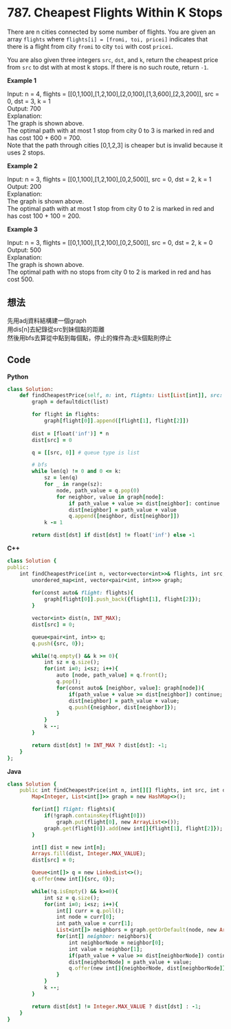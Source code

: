 # 787. Cheapest Flights Within K Stops
There are n cities connected by some number of flights. You are given an array `flights` where `flights[i] = [fromi, toi, pricei]` indicates that there is a flight from city `fromi` to city `toi` with cost `pricei`.

You are also given three integers `src`, `dst`, and `k`, return the cheapest price from `src` to dst with at most k stops. If there is no such route, return `-1`.

 

**Example 1**  

Input: n = 4, flights = [[0,1,100],[1,2,100],[2,0,100],[1,3,600],[2,3,200]], src = 0, dst = 3, k = 1  
Output: 700  
Explanation:  
The graph is shown above.  
The optimal path with at most 1 stop from city 0 to 3 is marked in red and has cost 100 + 600 = 700.  
Note that the path through cities [0,1,2,3] is cheaper but is invalid because it uses 2 stops.  

**Example 2**  

Input: n = 3, flights = [[0,1,100],[1,2,100],[0,2,500]], src = 0, dst = 2, k = 1  
Output: 200  
Explanation:  
The graph is shown above.  
The optimal path with at most 1 stop from city 0 to 2 is marked in red and has cost 100 + 100 = 200.  

**Example 3**  

Input: n = 3, flights = [[0,1,100],[1,2,100],[0,2,500]], src = 0, dst = 2, k = 0  
Output: 500  
Explanation:  
The graph is shown above.  
The optimal path with no stops from city 0 to 2 is marked in red and has cost 500.  

## 想法
先用adj資料結構建一個graph  
用dis[n]去紀錄從src到妹個點的距離  
然後用bfs去算從中點到每個點，停止的條件為:走k個點則停止  

## Code
**Python**
```ruby
class Solution:
    def findCheapestPrice(self, n: int, flights: List[List[int]], src: int, dst: int, k: int) -> int:
        graph = defaultdict(list)

        for flight in flights:
            graph[flight[0]].append([flight[1], flight[2]]) 
        
        dist = [float('inf')] * n
        dist[src] = 0

        q = [[src, 0]] # queue type is list

        # bfs
        while len(q) != 0 and 0 <= k:
            sz = len(q)
            for _ in range(sz):
                node, path_value = q.pop(0)
                for neighbor, value in graph[node]:
                    if path_value + value >= dist[neighbor]: continue
                    dist[neighbor] = path_value + value
                    q.append([neighbor, dist[neighbor]])
            k -= 1

        return dist[dst] if dist[dst] != float('inf') else -1
```
**C++**
```ruby
class Solution {
public:
    int findCheapestPrice(int n, vector<vector<int>>& flights, int src, int dst, int k) {
        unordered_map<int, vector<pair<int, int>>> graph;
        
        for(const auto& flight: flights){
            graph[flight[0]].push_back({flight[1], flight[2]});
        }

        vector<int> dist(n, INT_MAX);
        dist[src] = 0;

        queue<pair<int, int>> q;
        q.push({src, 0});

        while(!q.empty() && k >= 0){
            int sz = q.size();
            for(int i=0; i<sz; i++){
                auto [node, path_value] = q.front();
                q.pop();
                for(const auto& [neighbor, value]: graph[node]){
                    if(path_value + value >= dist[neighbor]) continue;
                    dist[neighbor] = path_value + value;
                    q.push({neighbor, dist[neighbor]});
                }
            }
            k --;
        }

        return dist[dst] != INT_MAX ? dist[dst]: -1;
    }
};
```
**Java**
```ruby
class Solution {
    public int findCheapestPrice(int n, int[][] flights, int src, int dst, int k) {
        Map<Integer, List<int[]>> graph = new HashMap<>();

        for(int[] flight: flights){
            if(!graph.containsKey(flight[0]))
                graph.put(flight[0], new ArrayList<>());
            graph.get(flight[0]).add(new int[]{flight[1], flight[2]});
        }

        int[] dist = new int[n];
        Arrays.fill(dist, Integer.MAX_VALUE);
        dist[src] = 0;

        Queue<int[]> q = new LinkedList<>();
        q.offer(new int[]{src, 0});

        while(!q.isEmpty() && k>=0){
            int sz = q.size();
            for(int i=0; i<sz; i++){
                int[] curr = q.poll();
                int node = curr[0];
                int path_value = curr[1];
                List<int[]> neighbors = graph.getOrDefault(node, new ArrayList<>());
                for(int[] neighbor: neighbors){
                    int neighborNode = neighbor[0];
                    int value = neighbor[1];
                    if(path_value + value >= dist[neighborNode]) continue;
                    dist[neighborNode] = path_value + value;
                    q.offer(new int[]{neighborNode, dist[neighborNode]});
                }
            }
            k --;
        }

        return dist[dst] != Integer.MAX_VALUE ? dist[dst] : -1;
    }
}
```
